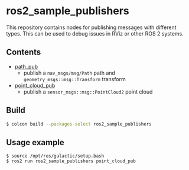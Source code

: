 # ros2_sample_publishers

This repository contains nodes for publishing messages with different types.
This can be used to debug issues in RViz or other ROS 2 systems.

## Contents
- [path_pub](src/path_publisher.cpp)
    - publish a `nav_msgs/msg/Path` path and `geometry_msgs::msg::Transform` transform
- [point_cloud_pub](src/point_cloud_publisher.cpp)
    - publish a `sensor_msgs::msg::PointCloud2` point cloud

## Build
```bash
$ colcon build --packages-select ros2_sample_publishers
```

## Usage example
```
$ source /opt/ros/galactic/setup.bash
$ ros2 run ros2_sample_publishers point_cloud_pub
```
